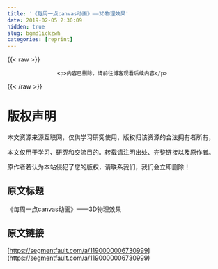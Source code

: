 ```yaml
---
title: '《每周一点canvas动画》——3D物理效果' 
date: 2019-02-05 2:30:09
hidden: true
slug: bgmd1ickzwh
categories: [reprint]
---
```


{{< raw >}}

                    <p>内容已删除，请前往博客观看后续内容</p>
                
{{< /raw >}}

# 版权声明
本文资源来源互联网，仅供学习研究使用，版权归该资源的合法拥有者所有，

本文仅用于学习、研究和交流目的。转载请注明出处、完整链接以及原作者。

原作者若认为本站侵犯了您的版权，请联系我们，我们会立即删除！

## 原文标题
《每周一点canvas动画》——3D物理效果

## 原文链接
[https://segmentfault.com/a/1190000006730999](https://segmentfault.com/a/1190000006730999)

